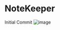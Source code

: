 # NoteKeeper
Initial Commit
![image](https://user-images.githubusercontent.com/10553857/231181979-26a18265-91f6-46ae-8a9f-5814cfbd6887.png)
